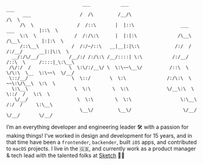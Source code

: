 ```
                            ___           ___                                             ___     
      ___                  /  /\         /__/\                                           /\  \    
     /\  \                /  /::\       |  |::\                 ___         ___         |::\  \   
     \:\  \              /  /:/\:\      |  |:|:\               /\__\       /\__\        |:|:\  \  
     /::\__\            /  /:/~/::\   __|__|:|\:\             /:/  /      /:/__/      __|:|\:\  \ 
  __/:/\/__/           /__/:/ /:/\:\ /__/::::| \:\           /:/__/      /::\  \     /::::|_\:\__\
 /\/:/  /              \  \:\/:/__\/ \  \:\~~\__\/          /::\  \      \/\:\  \__  \:\~~\  \/__/
 \::/__/                \  \::/       \  \:\               /:/\:\  \      ~~\:\/\__\  \:\  \      
  \:\__\                 \  \:\        \  \:\              \/__\:\  \        \::/  /   \:\  \     
   \/__/                  \  \:\        \  \:\                  \:\__\       /:/  /     \:\__\    
                           \__\/         \__\/                   \/__/       \/__/       \/__/    

```


I’m an everything developer and engineering leader 🛠️ with a passion for making things! I've worked in design and development for 15 years, and in that time have been a `frontender`, `backender`, built `iOS` apps, and contributed to `macOS` projects. I live in the 🇬🇧, and currently work as a product manager & tech lead with the talented folks at [Sketch](https://github.com/sketch-hq/) 💎✨
